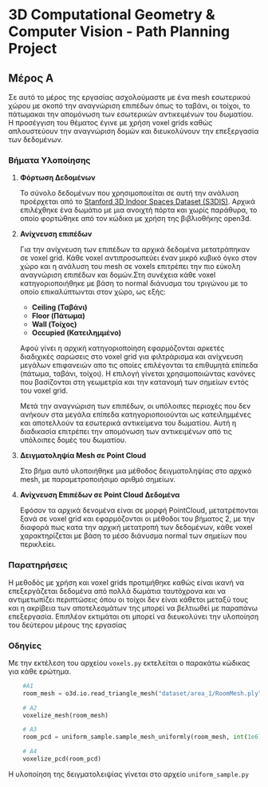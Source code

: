 # 3D Computational Geometry & Computer Vision - Path Planning Project

## Μέρος Α

Σε αυτό το μέρος της εργασίας ασχολούμαστε με ένα mesh εσωτερικού χώρου με σκοπό την αναγνώριση
επιπέδων όπως το ταβάνι, οι τοίχοι, το πάτωμακαι την απομόνωση των εσωτερικών αντικειμένων του 
δωματίου. Η προσέγγιση του θέματος έγινε με χρήση voxel grids καθώς απλουστεύουν
την αναγνώριση δομών και διευκολύνουν την επεξεργασία των δεδομένων.

### Βήματα Υλοποίησης
1. **Φόρτωση Δεδομένων**

    Το σύνολο δεδομένων που χρησιμοποιείται σε αυτή την ανάλυση προέρχεται από το 
    [Stanford 3D Indoor Spaces Dataset (S3DIS)](http://buildingparser.stanford.edu/dataset.html).
    Αρχικά επιλέχθηκε ένα δωμάτιο με μια ανοιχτή πόρτα και χωρίς παράθυρα, το οποίο φορτώθηκε από τον
    κώδικα με χρήση της βιβλιοθήκης open3d.


2. **Ανίχνευση επιπέδων** 

    Για την ανίχνευση των επιπέδων τα αρχικά δεδομένα μετατράπηκαν σε voxel grid. Κάθε voxel αντιπροσωπεύει
    έναν μικρό κυβικό όγκο στον χώρο και η ανάλυση του mesh σε voxels επιτρέπει την πιο εύκολη αναγνώριση
    επιπέδων και δομών.Στη συνέχεια κάθε voxel κατηγοριοποιήθηκε με βάση το normal διάνυσμα του τριγώνου με
    το οποίο επικαλύπτωνται στον χώρο, ως εξής:

    - **Ceiling (Ταβάνι)**
    - **Floor (Πάτωμα)**
    - **Wall (Τοίχος)**
    - **Occupied (Κατειλημμένο)** 

    Αφού γίνει η αρχική κατηγοριοποίηση εφαρμόζονται αρκετές διαδιχικές σαρώσεις στο voxel grid
    για φιλτράρισμα και ανίχνευση μεγάλων επιφανειών απο τις οποίες επιλέγονται τα επιθυμητά επίπεδα (πάτωμα, ταβάνι, τοίχοι).
    Η επιλογή γίνεται χρησιμοποιώντας κανόνες που βασίζονται στη γεωμετρία και την κατανομή των σημείων εντός του
    voxel grid. 

    Μετά την αναγνώριση των επιπέδων, οι υπόλοιπες περιοχές που δεν ανήκουν στα μεγάλα επίπεδα κατηγοριοποιούνται
    ως κατειλημμένες και αποτελλούν τα εσωτερικά αντικείμενα του δωματίου. Αυτή η διαδικασία επιτρέπει την
    απομόνωση των αντικειμένων από τις υπόλοιπες δομές του δωματίου.

3. **Δειγματοληψία Mesh σε Point Cloud**

    Στο βήμα αυτό υλοποιήθηκε μια μέθοδος δειγματοληψίας στο αρχικό mesh, με παραμετροποιήσιμο αριθμό σημείων.

4. **Ανίχνευση Επιπέδων σε Point Cloud Δεδομένα**

    Εφόσον τα αρχικά δενομένα είναι σε μορφή PointCloud, μετατρέπονται ξανά σε voxel grid και εφαρμόζονται
    οι μέθοδοι του βήματος 2, με την διαφορά πως κατα την αρχική μετατροπή των δεδομένων, κάθε voxel
    χαρακτηρίζεται με βάση το μέσο διάνυσμα normal των σημείων που περικλείει.



### Παρατηρήσεις
Η μεθοδός με χρήση και voxel grids προτιμήθηκε καθώς είναι ικανή να επεξεργάζεται δεδομένα από πολλά δωμάτια
ταυτόχρονα και να αντιμετωπίζει περιπτώσεις όπου οι τοίχοι δεν είναι κάθετοι μεταξύ τους και η ακρίβεια των 
αποτελεσμάτων της μπορεί να βελτιωθεί με παραπάνω επεξεργασία. Επιπλέον εκτιμάται οτι μπορεί να διευκολύνει 
την υλοποίηση του δεύτερου μέρους της εργασίας 

### Οδηγίες
Με την εκτέλεση του αρχείου `voxels.py` εκτελείται ο παρακάτω κώδικας για κάθε ερώτημα.

```python
    #A1
    room_mesh = o3d.io.read_triangle_mesh("dataset/area_1/RoomMesh.ply")

    # A2
    voxelize_mesh(room_mesh)

    # A3
    room_pcd = uniform_sample.sample_mesh_uniformly(room_mesh, int(1e6))

    # A4
    voxelize_pcd(room_pcd)
```

Η υλοποίηση της δειγματολειψίας γίνεται στο αρχείο `uniform_sample.py`
